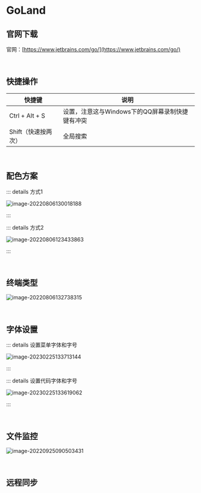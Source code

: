 # GoLand

## 官网下载

官网：[https://www.jetbrains.com/go/](https://www.jetbrains.com/go/)

<br />

## 快捷操作

| 快捷键              | 说明                                            |
| ------------------- | ----------------------------------------------- |
| Ctrl + Alt + S      | 设置，注意这与Windows下的QQ屏幕录制快捷键有冲突 |
| Shift（快速按两次） | 全局搜索                                        |

<br />

## 配色方案

::: details 方式1

![image-20220806130018188](https://tuchuang-1257805459.cos.accelerate.myqcloud.com//image-20220806130018188.png)

:::

::: details 方式2

![image-20220806123433863](https://tuchuang-1257805459.cos.accelerate.myqcloud.com//image-20220806123433863.png)

:::

<br />

## 终端类型

![image-20220806132738315](https://tuchuang-1257805459.cos.accelerate.myqcloud.com//image-20220806132738315.png)

<br />

## 字体设置

::: details 设置菜单字体和字号

![image-20230225133713144](https://tuchuang-1257805459.cos.accelerate.myqcloud.com//image-20230225133713144.png)

:::

::: details 设置代码字体和字号

![image-20230225133619062](https://tuchuang-1257805459.cos.accelerate.myqcloud.com//image-20230225133619062.png)

:::

<br />

## 文件监控

![image-20220925090503431](https://tuchuang-1257805459.cos.accelerate.myqcloud.com//image-20220925090503431.png)

<br />

## 远程同步

